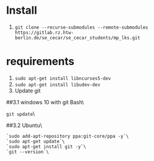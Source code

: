 # Install
1. `git clone --recurse-submodules --remote-submodules https://gitlab.rz.htw-berlin.de/se_cecar/se_cecar_students/mp_lks.git`

# requirements
1. `sudo apt-get install libncurses5-dev`
2. `sudo apt-get install libudev-dev`
3. Update git

##3.1 windows 10 with git Bash\

`git update`\

##3.2 Ubuntu\

    `sudo add-apt-repository ppa:git-core/ppa -y`\
    `sudo apt-get update`\
    `sudo apt-get install git -y`\
    `git --version`\